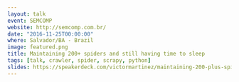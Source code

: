 ```yaml
---
layout: talk
event: SEMCOMP
website: http://semcomp.com.br/
date: "2016-11-25T00:00:00"
where: Salvador/BA - Brazil
image: featured.png
title: Maintaining 200+ spiders and still having time to sleep
tags: [talk, crawler, spider, scrapy, python]
slides: https://speakerdeck.com/victormartinez/maintaining-200-plus-spiders-and-still-having-time-to-sleep
---
```

